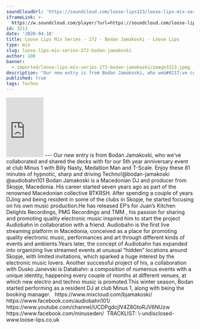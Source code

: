 ```yaml
---
soundCloudUrl: 'https://soundcloud.com/loose-lips123/loose-lips-mix-series-272-bodan-jamakoski'
iframeLink: >-
  https://w.soundcloud.com/player/?url=https://soundcloud.com/loose-lips123/loose-lips-mix-series-272-bodan-jamakoski&color=00aabb&auto_play=false&hide_related=false&show_comments=true&show_user=true&show_reposts=false
id: 3213
date: '2020-04-10'
title: Loose Lips Mix Series - 272 - Bodan Jamakoski - Loose Lips
type: mix
slug: loose-lips-mix-series-272-bodan-jamakoski
author: 100
banner:
  - imported/loose-lips-mix-series-272-bodan-jamakoski/image3213.jpeg
description: "Our new entry is from Bodan Jamakoski, who we&#8217;ve collaborated and shared the decks with for our 5th year anniversary event at club Minus 1 with Billy Nasty, Medallion Man and T-Scale. Enjoy these 81 minutes of hypnotic, sharp and driving Techno! @bodan-jamakoski\L @audiobahn101\L Bodan Jamakoski is a Macedonian DJ and producer from Skopje, Macedonia. [...]Read More..."
published: true
tags: Techno
---
```

<iframe id="sc-widget" title="title" width="100" height="160" scrolling="no" frameborder="yes" allow="autoplay" src="https://w.soundcloud.com/player/?url=https://soundcloud.com/loose-lips123/loose-lips-mix-series-272-bodan-jamakoski&amp;color=00aabb&amp;auto_play=false&amp;hide_related=false&amp;show_comments=true&amp;show_user=true&amp;show_reposts=false"></iframe>
---
Our new entry is from Bodan Jamakoski, who we’ve collaborated and shared the decks with for our 5th year anniversary event at club Minus 1 with Billy Nasty, Medallion Man and T-Scale.  
Enjoy these 81 minutes of hypnotic, sharp and driving Techno!@bodan-jamakoski   
@audiobahn101 Bodan Jamakoski is a Macedonian DJ and producer from Skopje, Macedonia.  
His career started seven years ago as part of the renowned Macedonian collective BTKRSH. After spending a couple of years DJing and being resident in some of the clubs in Skopje, he started focusing on his own music production.He has released EP’s for Juan’s Kitchen Delights Recordings, PMG Recordings and TMM , his passion for sharing and promoting quality electronic music inspired him to start the project Audiobahn in collaboration with a friend.  
Audiobahn is the first live streaming platform in Macedonia, conceived as a place for promoting quality electronic music, performances and art through different kinds of events and ambients.Years later, the concept of Audiobahn has expanded into organizing live streamed events at unusual “hidden” locations around Skopje, with limited invitations, which sparked a huge interest by the electronic music lovers.  
Another successful project of his, a collaboration with Dusko Janevski is Databahn: a composition of numerous events with a unique identity, happening every couple of months at different venues, at which new electro and techno music is promoted.This winter season, Bodan started performing as a resident DJ at club Minus 1, along with being the booking manager.   https://www.mixcloud.com/bjamakoski/   
https://www.facebook.com/audiobahn101/  
https://www.youtube.com/channel/UCDPgdcjlV4Z8GtoRJV6NUzw  
https://www.facebook.com/minuseden/  TRACKLIST:  
\-undisclosed-www.loose-lips.co.uk